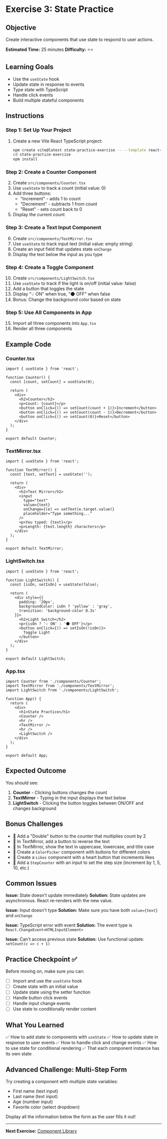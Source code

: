 # Exercise 3: State Practice

## Objective
Create interactive components that use state to respond to user actions.

**Estimated Time:** 25 minutes
**Difficulty:** ⭐⭐

## Learning Goals
- Use the `useState` hook
- Update state in response to events
- Type state with TypeScript
- Handle click events
- Build multiple stateful components

## Instructions

### Step 1: Set Up Your Project
1. Create a new Vite React TypeScript project:
   ```bash
   npm create vite@latest state-practice-exercise -- --template react-ts
   cd state-practice-exercise
   npm install
   ```

### Step 2: Create a Counter Component
2. Create `src/components/Counter.tsx`
3. Use `useState` to track a count (initial value: 0)
4. Add three buttons:
   - "Increment" - adds 1 to count
   - "Decrement" - subtracts 1 from count
   - "Reset" - sets count back to 0
5. Display the current count

### Step 3: Create a Text Input Component
6. Create `src/components/TextMirror.tsx`
7. Use `useState` to track input text (initial value: empty string)
8. Create an input field that updates state `onChange`
9. Display the text below the input as you type

### Step 4: Create a Toggle Component
10. Create `src/components/LightSwitch.tsx`
11. Use `useState` to track if the light is on/off (initial value: false)
12. Add a button that toggles the state
13. Display "💡 ON" when true, "🌑 OFF" when false
14. Bonus: Change the background color based on state

### Step 5: Use All Components in App
15. Import all three components into `App.tsx`
16. Render all three components

## Example Code

### Counter.tsx
```tsx
import { useState } from 'react';

function Counter() {
  const [count, setCount] = useState(0);

  return (
    <div>
      <h2>Counter</h2>
      <p>Count: {count}</p>
      <button onClick={() => setCount(count + 1)}>Increment</button>
      <button onClick={() => setCount(count - 1)}>Decrement</button>
      <button onClick={() => setCount(0)}>Reset</button>
    </div>
  );
}

export default Counter;
```

### TextMirror.tsx
```tsx
import { useState } from 'react';

function TextMirror() {
  const [text, setText] = useState('');

  return (
    <div>
      <h2>Text Mirror</h2>
      <input
        type="text"
        value={text}
        onChange={(e) => setText(e.target.value)}
        placeholder="Type something..."
      />
      <p>You typed: {text}</p>
      <p>Length: {text.length} characters</p>
    </div>
  );
}

export default TextMirror;
```

### LightSwitch.tsx
```tsx
import { useState } from 'react';

function LightSwitch() {
  const [isOn, setIsOn] = useState(false);

  return (
    <div style={{
      padding: '20px',
      backgroundColor: isOn ? 'yellow' : 'gray',
      transition: 'background-color 0.3s'
    }}>
      <h2>Light Switch</h2>
      <p>{isOn ? '💡 ON' : '🌑 OFF'}</p>
      <button onClick={() => setIsOn(!isOn)}>
        Toggle Light
      </button>
    </div>
  );
}

export default LightSwitch;
```

### App.tsx
```tsx
import Counter from './components/Counter';
import TextMirror from './components/TextMirror';
import LightSwitch from './components/LightSwitch';

function App() {
  return (
    <div>
      <h1>State Practice</h1>
      <Counter />
      <hr />
      <TextMirror />
      <hr />
      <LightSwitch />
    </div>
  );
}

export default App;
```

## Expected Outcome
You should see:
1. **Counter** - Clicking buttons changes the count
2. **TextMirror** - Typing in the input displays the text below
3. **LightSwitch** - Clicking the button toggles between ON/OFF and changes background

## Bonus Challenges
- 🌟 Add a "Double" button to the counter that multiplies count by 2
- 🌟 In TextMirror, add a button to reverse the text
- 🌟 In TextMirror, show the text in uppercase, lowercase, and title case
- 🌟 Create a `ColorPicker` component with buttons for different colors
- 🌟 Create a `Likes` component with a heart button that increments likes
- 🌟 Add a `StepCounter` with an input to set the step size (increment by 1, 5, 10, etc.)

## Common Issues

**Issue:** State doesn't update immediately
**Solution:** State updates are asynchronous. React re-renders with the new value.

**Issue:** Input doesn't type
**Solution:** Make sure you have both `value={text}` and `onChange`

**Issue:** TypeScript error with event
**Solution:** The event type is `React.ChangeEvent<HTMLInputElement>`

**Issue:** Can't access previous state
**Solution:** Use functional update: `setCount(c => c + 1)`

## Practice Checkpoint ✅

Before moving on, make sure you can:
- [ ] Import and use the `useState` hook
- [ ] Create state with an initial value
- [ ] Update state using the setter function
- [ ] Handle button click events
- [ ] Handle input change events
- [ ] Use state to conditionally render content

## What You Learned
✅ How to add state to components with `useState`
✅ How to update state in response to user events
✅ How to handle click and change events
✅ How to use state for conditional rendering
✅ That each component instance has its own state

## Advanced Challenge: Multi-Step Form

Try creating a component with multiple state variables:
- First name (text input)
- Last name (text input)
- Age (number input)
- Favorite color (select dropdown)

Display all the information below the form as the user fills it out!

---

**Next Exercise:** [Component Library](../04-component-library/README.md)
